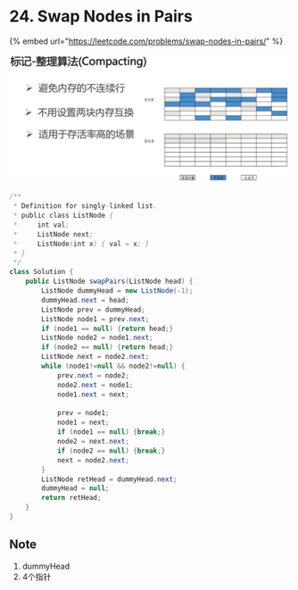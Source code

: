 # 24. Swap Nodes in Pairs

{% embed url="https://leetcode.com/problems/swap-nodes-in-pairs/" %}

![](../.gitbook/assets/image%20%2820%29.png)

```java
/**
 * Definition for singly-linked list.
 * public class ListNode {
 *     int val;
 *     ListNode next;
 *     ListNode(int x) { val = x; }
 * }
 */
class Solution {
    public ListNode swapPairs(ListNode head) {
        ListNode dummyHead = new ListNode(-1);
        dummyHead.next = head;
        ListNode prev = dummyHead;
        ListNode node1 = prev.next;
        if (node1 == null) {return head;}
        ListNode node2 = node1.next;
        if (node2 == null) {return head;}
        ListNode next = node2.next;
        while (node1!=null && node2!=null) {
            prev.next = node2;
            node2.next = node1;
            node1.next = next;
            
            prev = node1;
            node1 = next;
            if (node1 == null) {break;}
            node2 = next.next;
            if (node2 == null) {break;}
            next = node2.next;
        }
        ListNode retHead = dummyHead.next;
        dummyHead = null;
        return retHead;
    }
}
```

## Note

1. dummyHead 
2. 4个指针


